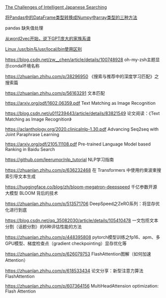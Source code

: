 [The Challenges of Intelligent Japanese Searching](http://www.cjk.org/cjk/joa/joapaper.htm)

[将Pandas中的DataFrame类型转换成Numpy中array类型的三种方法](https://blog.csdn.net/qq_30163461/article/details/80080529)

pandas 缺失值处理

[从word2vec开始，说下GPT庞大的家族系谱](https://www.jiqizhixin.com/articles/2020-10-04-2)

[Linux /usr/bin与/usr/local/bin使用区别](https://www.jianshu.com/p/ea6c4758dba4)





https://blog.csdn.net/zw__chen/article/details/100748928  oh-my-zsh主题显示conda环境名称



https://zhuanlan.zhihu.com/p/38296950  《搜索与推荐中的深度学习匹配》之搜索篇

https://zhuanlan.zhihu.com/p/56163291   文本匹配

https://arxiv.org/pdf/1602.06359.pdf     Text Matching as Image Recognition

https://blog.csdn.net/u011239443/article/details/83821549   论文阅读：《Text Matching as Image Recognition》

https://aclanthology.org/2020.clinicalnlp-1.30.pdf  Advancing Seq2seq with Joint Paraphrase Learning

https://arxiv.org/pdf/2105.11108.pdf  Pre-trained Language Model based Ranking in Baidu Search



https://github.com/leerumor/nlp_tutorial NLP学习指南



https://zhuanlan.zhihu.com/p/636232468  在 Transformers 中使用约束波束搜索引导文本生成

https://huggingface.co/blog/zh/bloom-megatron-deepspeed   千亿参数开源大模型 BLOOM 背后的技术

https://zhuanlan.zhihu.com/p/513571706  DeepSpeed之ZeRO系列：将显存优化进行到底



https://blog.csdn.net/qq_35082030/article/details/105410478  一文包揽文本分割（话题分割）的6种评估性能的方法



https://zhuanlan.zhihu.com/p/448395808 pytorch模型训练之fp16、apm、多GPU模型、梯度检查点（gradient checkpointing）显存优化等





https://zhuanlan.zhihu.com/p/626079753 FlashAttention图解（如何加速Attention）

https://zhuanlan.zhihu.com/p/618533434 论文分享：新型注意力算法FlashAttention

https://zhuanlan.zhihu.com/p/607364156 MultiHeadAttension optimization: Flash Attention
